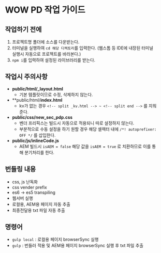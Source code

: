 # WOW PD 작업 가이드

## 작업하기 전에
1. 프로젝트명 폴더에 소스를 다운받는다.
2. 터미널을 실행하여 ```cd 해당 디렉토리```를 입력한다. (웹스톰 등 IDE에 내장된 터미널 실행시 자동으로 프로젝트를 바라본다.)
3. ```npm i```를 입력하여 설정된 라이브러리를 받는다.


## 작업시 주의사항
- **public/html/_layout.html**
    - 기본 템플릿이므로 수정, 삭제하지 않는다.
- **public/html/**index.html**
    - kv가 없는 경우 ```<!-- split _kv.html --> ~ <!-- split end -->``` 를 지워준다.
- **public/css/new_sec_pdp.css**
    - 벤더 프리픽스는 빌드시 자동으로 적용되니 따로 설정하지 않는다.
    - 부분적으로 수동 설정을 하기 원할 경우 해당 셀렉터 내에 ```/*! autoprefixer: OFF */``` 를 삽입한다.
- **public/js/inlineCode.js**
    - AEM 빌드시 ```isAEM = false``` 해당 값을 ```isAEM = true``` 로 치환하므로 이를 통해 분기처리를 한다.


## 번들링 내용
* css, js 난독화
* css vender prefix
* es6 -> es5 transpiling
* 웹서버 실행
* 로컬용, AEM용 페이지 자동 추출
* 최종전달용 txt 파일 자동 추출


## 명령어
* ```gulp local``` : 로컬용 페이지 browserSync 실행
* ```gulp``` : 번들러 적용 및 AEM용 페이지 browserSync 실행 후 txt 파일 추출

